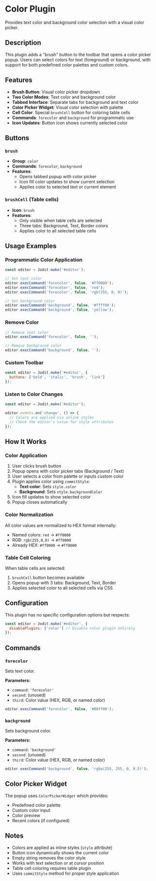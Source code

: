 # Color Plugin

Provides text color and background color selection with a visual color picker.

## Description

This plugin adds a "brush" button to the toolbar that opens a color picker popup. Users can select colors for text (foreground) or background, with support for both predefined color palettes and custom colors.

## Features

- **Brush Button**: Visual color picker dropdown
- **Two Color Modes**: Text color and background color
- **Tabbed Interface**: Separate tabs for background and text color
- **Color Picker Widget**: Visual color selection with palette
- **Cell Color**: Special `brushCell` button for coloring table cells
- **Commands**: `forecolor` and `background` for programmatic use
- **Icon Updates**: Button icon shows currently selected color

## Buttons

### `brush`
- **Group**: `color`
- **Commands**: `forecolor`, `background`
- **Features**:
  - Opens tabbed popup with color picker
  - Icon fill color updates to show current selection
  - Applies color to selected text or current element

### `brushCell` (Table cells)
- **Icon**: `brush`
- **Features**:
  - Only visible when table cells are selected
  - Three tabs: Background, Text, Border colors
  - Applies color to all selected table cells

## Usage Examples

### Programmatic Color Application

```javascript
const editor = Jodit.make('#editor');

// Set text color
editor.execCommand('forecolor', false, '#ff0000');
editor.execCommand('forecolor', false, 'red');
editor.execCommand('forecolor', false, 'rgb(255, 0, 0)');

// Set background color
editor.execCommand('background', false, '#ffff00');
editor.execCommand('background', false, 'yellow');
```

### Remove Color

```javascript
// Remove text color
editor.execCommand('forecolor', false, '');

// Remove background color
editor.execCommand('background', false, '');
```

### Custom Toolbar

```javascript
const editor = Jodit.make('#editor', {
  buttons: ['bold', 'italic', 'brush', 'link']
});
```

### Listen to Color Changes

```javascript
const editor = Jodit.make('#editor');

editor.events.on('change', () => {
  // Colors are applied via inline styles
  // Check the editor's value for style attributes
});
```

## How It Works

### Color Application

1. User clicks brush button
2. Popup opens with color picker tabs (Background / Text)
3. User selects a color from palette or inputs custom color
4. Plugin applies color using `commitStyle`:
   - **Text color**: Sets `style.color`
   - **Background**: Sets `style.backgroundColor`
5. Icon fill updates to show selected color
6. Popup closes automatically

### Color Normalization

All color values are normalized to HEX format internally:
- Named colors: `red` → `#ff0000`
- RGB: `rgb(255,0,0)` → `#ff0000`
- Already HEX: `#ff0000` → `#ff0000`

### Table Cell Coloring

When table cells are selected:
1. `brushCell` button becomes available
2. Opens popup with 3 tabs: Background, Text, Border
3. Applies selected color to all selected cells via CSS

## Configuration

This plugin has no specific configuration options but respects:

```javascript
const editor = Jodit.make('#editor', {
  disablePlugins: ['color'] // Disable color plugin entirely
});
```

## Commands

### `forecolor`

Sets text color.

**Parameters:**
- `command`: `'forecolor'`
- `second`: (unused)
- `third`: Color value (HEX, RGB, or named color)

```javascript
editor.execCommand('forecolor', false, '#00ff00');
```

### `background`

Sets background color.

**Parameters:**
- `command`: `'background'`
- `second`: (unused)
- `third`: Color value (HEX, RGB, or named color)

```javascript
editor.execCommand('background', false, 'rgba(255, 255, 0, 0.5)');
```

## Color Picker Widget

The popup uses `ColorPickerWidget` which provides:
- Predefined color palette
- Custom color input
- Color preview
- Recent colors (if configured)

## Notes

- Colors are applied as inline styles (`style` attribute)
- Button icon dynamically shows the current color
- Empty string removes the color style
- Works with text selection or at cursor position
- Table cell coloring requires table plugin
- Uses `commitStyle` method for proper style application
